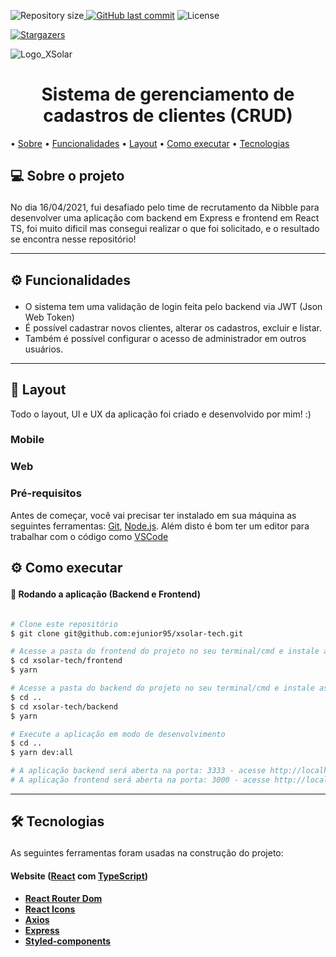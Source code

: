 <p><img alt="Repository size" src="https://img.shields.io/github/repo-size/ejunior95/xsolar-tech"><a href="https://github.com/ejunior95/xsolar-tech/commits/main"> <img alt="GitHub last commit" src="https://img.shields.io/github/last-commit/ejunior95/xsolar-tech"></a> <img alt="License" src="https://img.shields.io/badge/license-MIT-brightgreen">

<a href="https://github.com/ejunior95/xsolar-tech/stargazers"><img alt="Stargazers" src="https://img.shields.io/github/stars/ejunior95/xsolar-tech?style=social"></a>
</p>

![Logo_XSolar](https://user-images.githubusercontent.com/59847806/117602436-1b9c4880-b127-11eb-9b14-5f1ff89c6173.png)
<h1 align="center">Sistema de gerenciamento de cadastros de clientes (CRUD)</h1>

<p>
  • <a href="#-sobre-o-projeto">Sobre</a>
  • <a href="#-funcionalidades">Funcionalidades</a>
  • <a href="#-layout">Layout</a>
  • <a href="#-como-executar-o-projeto">Como executar</a> 
  • <a href="#-tecnologias">Tecnologias</a>
</p>

## 💻 Sobre o projeto<p id="-sobre-o-projeto"></p>

No dia 16/04/2021, fui desafiado pelo time de recrutamento da Nibble para desenvolver uma aplicação com backend em Express e frontend em React TS, foi muito dificil mas consegui realizar o que foi solicitado, e o resultado se encontra nesse repositório!

---

## ⚙️ Funcionalidades<p id="-funcionalidades"></p>

- O sistema tem uma validação de login feita pelo backend via JWT (Json Web Token)
- É possível cadastrar novos clientes, alterar os cadastros, excluir e listar.
- Também é possível configurar o acesso de administrador em outros usuários.

---

## 🎨 Layout

Todo o layout, UI e UX da aplicação foi criado e desenvolvido por mim! :)

### Mobile


### Web


### Pré-requisitos

Antes de começar, você vai precisar ter instalado em sua máquina as seguintes ferramentas:
[Git](https://git-scm.com), [Node.js](https://nodejs.org/en/). 
Além disto é bom ter um editor para trabalhar com o código como [VSCode](https://code.visualstudio.com/)

## ⚙ Como executar<p id="-como-executar-o-projeto"></p>

#### 🧭 Rodando a aplicação (Backend e Frontend)

```bash

# Clone este repositório
$ git clone git@github.com:ejunior95/xsolar-tech.git

# Acesse a pasta do frontend do projeto no seu terminal/cmd e instale as dependências
$ cd xsolar-tech/frontend
$ yarn

# Acesse a pasta do backend do projeto no seu terminal/cmd e instale as dependências
$ cd ..
$ cd xsolar-tech/backend
$ yarn

# Execute a aplicação em modo de desenvolvimento
$ cd ..
$ yarn dev:all

# A aplicação backend será aberta na porta: 3333 - acesse http://localhost:3333
# A aplicação frontend será aberta na porta: 3000 - acesse http://localhost:3000

```

---

## 🛠 Tecnologias<p id="-tecnologias"></p>

As seguintes ferramentas foram usadas na construção do projeto:

#### **Website**  ([React](https://reactjs.org/) com [TypeScript](https://www.typescriptlang.org/))

-   **[React Router Dom](https://github.com/ReactTraining/react-router/tree/master/packages/react-router-dom)**
-   **[React Icons](https://react-icons.github.io/react-icons/)**
-   **[Axios](https://github.com/axios/axios)**
-   **[Express](https://expressjs.com/pt-br/)**
-   **[Styled-components](https://styled-components.com/)**

